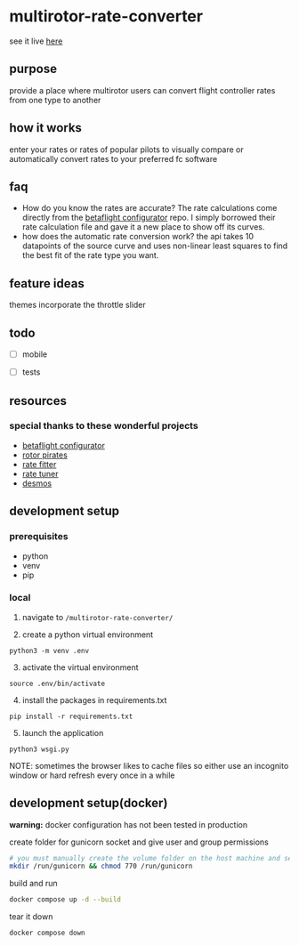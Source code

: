 # multirotor-rate-converter


see it live [here](https://rates.metamarc.com/)


## purpose
provide a place where multirotor users can convert flight controller rates from one type to another


## how it works
enter your rates or rates of popular pilots to visually compare or automatically convert rates to your preferred fc software


## faq
* How do you know the rates are accurate? The rate calculations come directly from the [betaflight configurator](https://github.com/betaflight/betaflight-configurator) repo. I simply borrowed their rate calculation file and gave it a new place to show off its curves. 
* how does the automatic rate conversion work? the api takes 10 datapoints of the source curve and uses non-linear least squares to find the best fit of the rate type you want.


## feature ideas
themes
incorporate the throttle slider


## todo
- [ ] mobile
- [ ] tests


## resources


### special thanks to these wonderful projects
* [betaflight configurator](https://github.com/betaflight/betaflight-configurator)
* [rotor pirates](https://github.com/apocolipse/RotorPirates)
* [rate fitter](https://github.com/yhgillet/rateconv/tree/8e9cc846f63971820bb77f1069e79271c08e2ff2)
* [rate tuner](https://github.com/Dadibom/Rate-Tuner/tree/de57d61d8307b29d8ac6a9a926aa719ddf3d605b)
* [desmos](https://www.desmos.com/calculator/r5pkxlxhtb?fbclid=IwAR0DfRnnfMaYSUXF5g7moEjfHlwCOi84iq9WMOUaOhVQwauY-ggFDh-KpSY)


## development setup


### prerequisites
* python
* venv
* pip


### local

1. navigate to `/multirotor-rate-converter/`

2. create a python virtual environment
```
python3 -m venv .env
```

3. activate the virtual environment
```
source .env/bin/activate
```

4. install the packages in requirements.txt
```
pip install -r requirements.txt
```

5. launch the application
```
python3 wsgi.py
```

NOTE: sometimes the browser likes to cache files so either use an incognito window or hard refresh every once in a while


## development setup(docker)
**warning:** docker configuration has not been tested in production  

create folder for gunicorn socket and give user and group permissions
```bash
# you must manually create the volume folder on the host machine and set the group it(gid) to 1000 or it will be created as root and gunicorn will not be able to access it. in my case(wsl2) (uid/gid:1000) is my user and group. for experimenting, it can be bypassed by setting permissions of the folder to 777 from the host
mkdir /run/gunicorn && chmod 770 /run/gunicorn
```

build and run 
```bash
docker compose up -d --build
```

tear it down
```bash
docker compose down
```